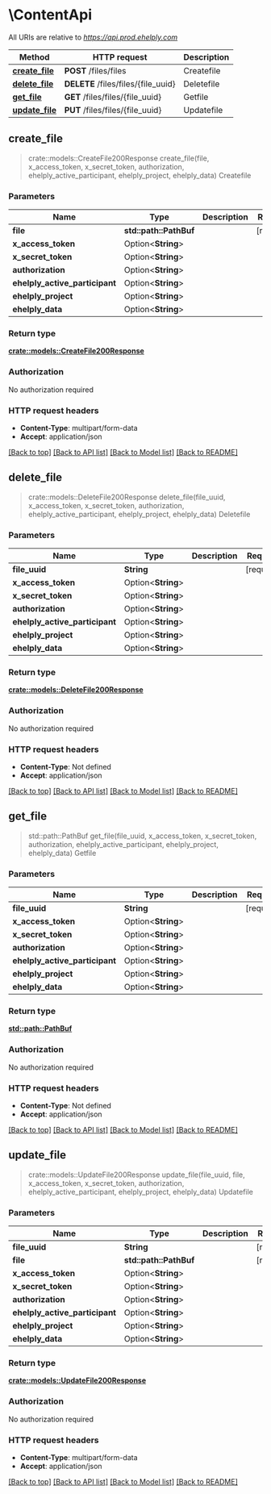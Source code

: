 # \ContentApi

All URIs are relative to *https://api.prod.ehelply.com*

Method | HTTP request | Description
------------- | ------------- | -------------
[**create_file**](ContentApi.md#create_file) | **POST** /files/files | Createfile
[**delete_file**](ContentApi.md#delete_file) | **DELETE** /files/files/{file_uuid} | Deletefile
[**get_file**](ContentApi.md#get_file) | **GET** /files/files/{file_uuid} | Getfile
[**update_file**](ContentApi.md#update_file) | **PUT** /files/files/{file_uuid} | Updatefile



## create_file

> crate::models::CreateFile200Response create_file(file, x_access_token, x_secret_token, authorization, ehelply_active_participant, ehelply_project, ehelply_data)
Createfile

### Parameters


Name | Type | Description  | Required | Notes
------------- | ------------- | ------------- | ------------- | -------------
**file** | **std::path::PathBuf** |  | [required] |
**x_access_token** | Option<**String**> |  |  |
**x_secret_token** | Option<**String**> |  |  |
**authorization** | Option<**String**> |  |  |
**ehelply_active_participant** | Option<**String**> |  |  |
**ehelply_project** | Option<**String**> |  |  |
**ehelply_data** | Option<**String**> |  |  |

### Return type

[**crate::models::CreateFile200Response**](createFile_200_response.md)

### Authorization

No authorization required

### HTTP request headers

- **Content-Type**: multipart/form-data
- **Accept**: application/json

[[Back to top]](#) [[Back to API list]](../README.md#documentation-for-api-endpoints) [[Back to Model list]](../README.md#documentation-for-models) [[Back to README]](../README.md)


## delete_file

> crate::models::DeleteFile200Response delete_file(file_uuid, x_access_token, x_secret_token, authorization, ehelply_active_participant, ehelply_project, ehelply_data)
Deletefile

### Parameters


Name | Type | Description  | Required | Notes
------------- | ------------- | ------------- | ------------- | -------------
**file_uuid** | **String** |  | [required] |
**x_access_token** | Option<**String**> |  |  |
**x_secret_token** | Option<**String**> |  |  |
**authorization** | Option<**String**> |  |  |
**ehelply_active_participant** | Option<**String**> |  |  |
**ehelply_project** | Option<**String**> |  |  |
**ehelply_data** | Option<**String**> |  |  |

### Return type

[**crate::models::DeleteFile200Response**](deleteFile_200_response.md)

### Authorization

No authorization required

### HTTP request headers

- **Content-Type**: Not defined
- **Accept**: application/json

[[Back to top]](#) [[Back to API list]](../README.md#documentation-for-api-endpoints) [[Back to Model list]](../README.md#documentation-for-models) [[Back to README]](../README.md)


## get_file

> std::path::PathBuf get_file(file_uuid, x_access_token, x_secret_token, authorization, ehelply_active_participant, ehelply_project, ehelply_data)
Getfile

### Parameters


Name | Type | Description  | Required | Notes
------------- | ------------- | ------------- | ------------- | -------------
**file_uuid** | **String** |  | [required] |
**x_access_token** | Option<**String**> |  |  |
**x_secret_token** | Option<**String**> |  |  |
**authorization** | Option<**String**> |  |  |
**ehelply_active_participant** | Option<**String**> |  |  |
**ehelply_project** | Option<**String**> |  |  |
**ehelply_data** | Option<**String**> |  |  |

### Return type

[**std::path::PathBuf**](std::path::PathBuf.md)

### Authorization

No authorization required

### HTTP request headers

- **Content-Type**: Not defined
- **Accept**: application/json

[[Back to top]](#) [[Back to API list]](../README.md#documentation-for-api-endpoints) [[Back to Model list]](../README.md#documentation-for-models) [[Back to README]](../README.md)


## update_file

> crate::models::UpdateFile200Response update_file(file_uuid, file, x_access_token, x_secret_token, authorization, ehelply_active_participant, ehelply_project, ehelply_data)
Updatefile

### Parameters


Name | Type | Description  | Required | Notes
------------- | ------------- | ------------- | ------------- | -------------
**file_uuid** | **String** |  | [required] |
**file** | **std::path::PathBuf** |  | [required] |
**x_access_token** | Option<**String**> |  |  |
**x_secret_token** | Option<**String**> |  |  |
**authorization** | Option<**String**> |  |  |
**ehelply_active_participant** | Option<**String**> |  |  |
**ehelply_project** | Option<**String**> |  |  |
**ehelply_data** | Option<**String**> |  |  |

### Return type

[**crate::models::UpdateFile200Response**](updateFile_200_response.md)

### Authorization

No authorization required

### HTTP request headers

- **Content-Type**: multipart/form-data
- **Accept**: application/json

[[Back to top]](#) [[Back to API list]](../README.md#documentation-for-api-endpoints) [[Back to Model list]](../README.md#documentation-for-models) [[Back to README]](../README.md)

